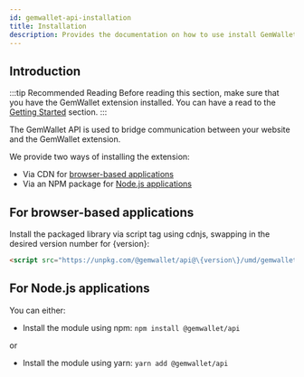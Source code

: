 ```yaml
---
id: gemwallet-api-installation
title: Installation
description: Provides the documentation on how to use install GemWallet API.
---
```


## Introduction

:::tip Recommended Reading
Before reading this section, make sure that you have the GemWallet extension installed. You can have a read to the [Getting Started](../user-guide/getting-started) section.
:::

The GemWallet API is used to bridge communication between your website and the GemWallet extension.

We provide two ways of installing the extension:

- Via CDN for [browser-based applications](./gemwallet-api-installation#for-browser-based-applications)
- Via an NPM package for [Node.js applications](./gemwallet-api-installation#for-nodejs-applications)

## For browser-based applications

Install the packaged library via script tag using cdnjs, swapping in the desired version number for \{version\}:

```html
<script src="https://unpkg.com/@gemwallet/api@\{version\}/umd/gemwallet-api.js"></script>
```

## For Node.js applications

You can either:

- Install the module using npm: `npm install @gemwallet/api`

or

- Install the module using yarn: `yarn add @gemwallet/api`
